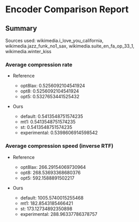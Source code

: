 
# Encoder Comparison Report

## Summary

Sources used: wikimedia.i_love_you_california, wikimedia.jazz_funk_no1_sax, wikimedia.suite_en_fa_op_33_1, wikimedia.winter_kiss

### Average compression rate

  - Reference
    - opt8lax: 0.5256092104541924
    - opt8: 0.5256092104541924
    - opt5: 0.5327653441525432

  - Ours
    - default: 0.5413548751574235
    - mt1: 0.5413548751574235
    - st: 0.5413548751574235
    - experimental: 0.5398606914598542


### Average compression speed (inverse RTF)
  - Reference
    - opt8lax: 266.29154069730964
    - opt8: 268.53693368680376
    - opt5: 592.1588891502217

  - Ours
    - default: 1005.5740015255468
    - mt1: 182.8543185466421
    - st: 173.12734892350898
    - experimental: 288.96337786378757


